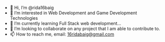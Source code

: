 - 👋 Hi, I’m @rida16baig
- 👀 I’m interested in Web Development and Game Development Technologies
- 🌱 I’m currently learning Full Stack web development...
- 💞️ I’m looking to collaborate on any project that I am able to contribute to.
- 📫 How to reach me, email: 16ridabaig@gmail.com
